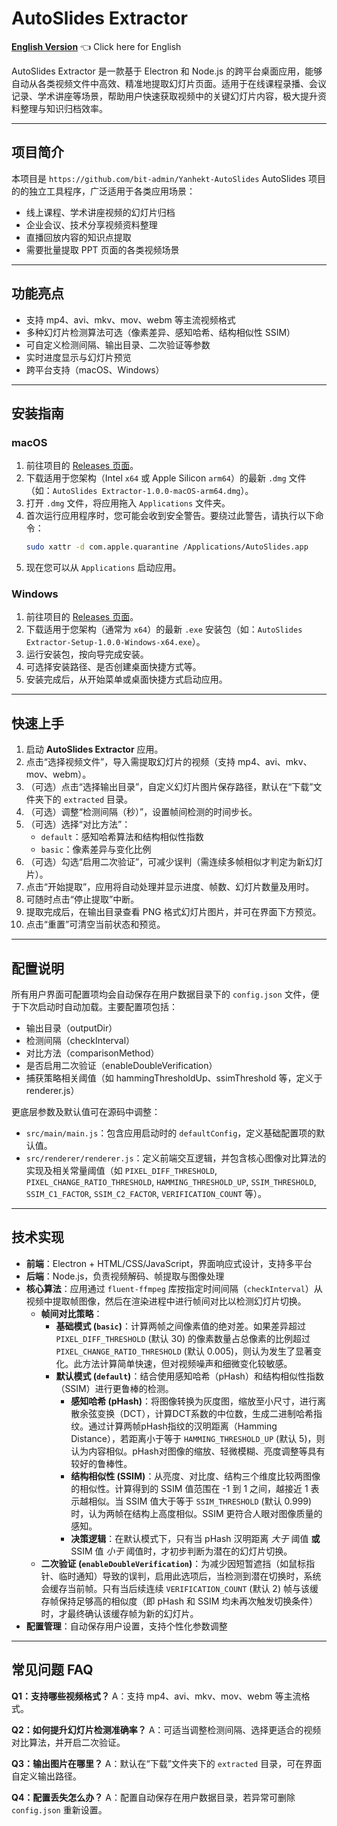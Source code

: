 # AutoSlides Extractor

[**English Version**](README_EN.md) 👈 Click here for English

AutoSlides Extractor 是一款基于 Electron 和 Node.js 的跨平台桌面应用，能够自动从各类视频文件中高效、精准地提取幻灯片页面。适用于在线课程录播、会议记录、学术讲座等场景，帮助用户快速获取视频中的关键幻灯片内容，极大提升资料整理与知识归档效率。

---

## 项目简介

本项目是 `https://github.com/bit-admin/Yanhekt-AutoSlides` AutoSlides 项目的的独立工具程序，广泛适用于各类应用场景：

- 线上课程、学术讲座视频的幻灯片归档
- 企业会议、技术分享视频资料整理
- 直播回放内容的知识点提取
- 需要批量提取 PPT 页面的各类视频场景

---

## 功能亮点

- 支持 mp4、avi、mkv、mov、webm 等主流视频格式
- 多种幻灯片检测算法可选（像素差异、感知哈希、结构相似性 SSIM）
- 可自定义检测间隔、输出目录、二次验证等参数
- 实时进度显示与幻灯片预览
- 跨平台支持（macOS、Windows）

---

## 安装指南

### macOS

1. 前往项目的 [Releases 页面](https://github.com/bit-admin/AutoSlides-extractor/releases)。
2. 下载适用于您架构（Intel `x64` 或 Apple Silicon `arm64`）的最新 `.dmg` 文件（如：`AutoSlides Extractor-1.0.0-macOS-arm64.dmg`）。
3. 打开 `.dmg` 文件，将应用拖入 `Applications` 文件夹。
4. 首次运行应用程序时，您可能会收到安全警告。要绕过此警告，请执行以下命令：
   ```bash
   sudo xattr -d com.apple.quarantine /Applications/AutoSlides.app
   ```
5. 现在您可以从 `Applications` 启动应用。

### Windows

1. 前往项目的 [Releases 页面](https://github.com/bit-admin/AutoSlides-extractor/releases)。
2. 下载适用于您架构（通常为 `x64`）的最新 `.exe` 安装包（如：`AutoSlides Extractor-Setup-1.0.0-Windows-x64.exe`）。
3. 运行安装包，按向导完成安装。
4. 可选择安装路径、是否创建桌面快捷方式等。
5. 安装完成后，从开始菜单或桌面快捷方式启动应用。

---

## 快速上手

1. 启动 **AutoSlides Extractor** 应用。
2. 点击“选择视频文件”，导入需提取幻灯片的视频（支持 mp4、avi、mkv、mov、webm）。
3. （可选）点击“选择输出目录”，自定义幻灯片图片保存路径，默认在“下载”文件夹下的 `extracted` 目录。
4. （可选）调整“检测间隔（秒）”，设置帧间检测的时间步长。
5. （可选）选择“对比方法”：
    - `default`：感知哈希算法和结构相似性指数
    - `basic`：像素差异与变化比例
6. （可选）勾选“启用二次验证”，可减少误判（需连续多帧相似才判定为新幻灯片）。
7. 点击“开始提取”，应用将自动处理并显示进度、帧数、幻灯片数量及用时。
8. 可随时点击“停止提取”中断。
9. 提取完成后，在输出目录查看 PNG 格式幻灯片图片，并可在界面下方预览。
10. 点击“重置”可清空当前状态和预览。

---

## 配置说明

所有用户界面可配置项均会自动保存在用户数据目录下的 `config.json` 文件，便于下次启动时自动加载。主要配置项包括：
- 输出目录（outputDir）
- 检测间隔（checkInterval）
- 对比方法（comparisonMethod）
- 是否启用二次验证（enableDoubleVerification）
- 捕获策略相关阈值（如 hammingThresholdUp、ssimThreshold 等，定义于 renderer.js）

更底层参数及默认值可在源码中调整：
- `src/main/main.js`：包含应用启动时的 `defaultConfig`，定义基础配置项的默认值。
- `src/renderer/renderer.js`：定义前端交互逻辑，并包含核心图像对比算法的实现及相关常量阈值（如 `PIXEL_DIFF_THRESHOLD`, `PIXEL_CHANGE_RATIO_THRESHOLD`, `HAMMING_THRESHOLD_UP`, `SSIM_THRESHOLD`, `SSIM_C1_FACTOR`, `SSIM_C2_FACTOR`, `VERIFICATION_COUNT` 等）。

---

## 技术实现

- **前端**：Electron + HTML/CSS/JavaScript，界面响应式设计，支持多平台
- **后端**：Node.js，负责视频解码、帧提取与图像处理
- **核心算法**：应用通过 `fluent-ffmpeg` 库按指定时间间隔（`checkInterval`）从视频中提取帧图像，然后在渲染进程中进行帧间对比以检测幻灯片切换。
    - **帧间对比策略**：
        - **基础模式 (`basic`)**：计算两帧之间像素值的绝对差。如果差异超过 `PIXEL_DIFF_THRESHOLD` (默认 30) 的像素数量占总像素的比例超过 `PIXEL_CHANGE_RATIO_THRESHOLD` (默认 0.005)，则认为发生了显著变化。此方法计算简单快速，但对视频噪声和细微变化较敏感。
        - **默认模式 (`default`)**：结合使用感知哈希（pHash）和结构相似性指数（SSIM）进行更鲁棒的检测。
            - **感知哈希 (pHash)**：将图像转换为灰度图，缩放至小尺寸，进行离散余弦变换（DCT），计算DCT系数的中位数，生成二进制哈希指纹。通过计算两帧pHash指纹的汉明距离（Hamming Distance），若距离小于等于 `HAMMING_THRESHOLD_UP` (默认 5)，则认为内容相似。pHash对图像的缩放、轻微模糊、亮度调整等具有较好的鲁棒性。
            - **结构相似性 (SSIM)**：从亮度、对比度、结构三个维度比较两图像的相似性。计算得到的 SSIM 值范围在 -1 到 1 之间，越接近 1 表示越相似。当 SSIM 值大于等于 `SSIM_THRESHOLD` (默认 0.999) 时，认为两帧在结构上高度相似。SSIM 更符合人眼对图像质量的感知。
            - **决策逻辑**：在默认模式下，只有当 pHash 汉明距离 *大于* 阈值 **或** SSIM 值 *小于* 阈值时，才初步判断为潜在的幻灯片切换。
    - **二次验证 (`enableDoubleVerification`)**：为减少因短暂遮挡（如鼠标指针、临时通知）导致的误判，启用此选项后，当检测到潜在切换时，系统会缓存当前帧。只有当后续连续 `VERIFICATION_COUNT` (默认 2) 帧与该缓存帧保持足够高的相似度（即 pHash 和 SSIM 均未再次触发切换条件）时，才最终确认该缓存帧为新的幻灯片。
- **配置管理**：自动保存用户设置，支持个性化参数调整

---

## 常见问题 FAQ

**Q1：支持哪些视频格式？**
A：支持 mp4、avi、mkv、mov、webm 等主流格式。

**Q2：如何提升幻灯片检测准确率？**
A：可适当调整检测间隔、选择更适合的视频对比算法，并开启二次验证。

**Q3：输出图片在哪里？**
A：默认在“下载”文件夹下的 `extracted` 目录，可在界面自定义输出路径。

**Q4：配置丢失怎么办？**
A：配置自动保存在用户数据目录，若异常可删除 `config.json` 重新设置。